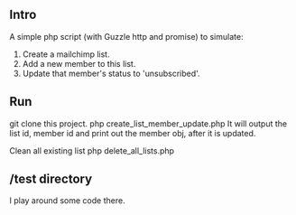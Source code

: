 ## Intro
A simple php script (with Guzzle http and promise) to simulate:
1. Create a mailchimp list.
2. Add a new member to this list.
3. Update that member's status to 'unsubscribed'.

## Run
git clone this project.
php create_list_member_update.php
It will output the list id, member id and print out the member obj, after it is updated.

Clean all existing list
php delete_all_lists.php

## /test directory
I play around some code there.
